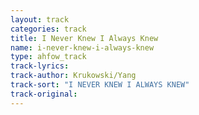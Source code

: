 ```yaml
---
layout: track
categories: track
title: I Never Knew I Always Knew
name: i-never-knew-i-always-knew
type: ahfow_track
track-lyrics: 
track-author: Krukowski/Yang
track-sort: "I NEVER KNEW I ALWAYS KNEW"
track-original: 
---
```

